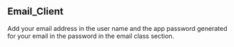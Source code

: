 ## Email_Client
Add your email address in the user name and the app password generated for your email in the password in the email class section.
